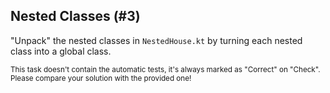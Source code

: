 ## Nested Classes (#3)

"Unpack" the nested classes in `NestedHouse.kt` by turning each nested class
into a global class.

<sub> This task doesn't contain the automatic tests,
it's always marked as "Correct" on "Check".
Please compare your solution with the provided one! </sub>